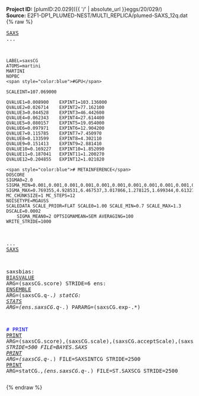 **Project ID:** [plumID:20.029]({{ '/' | absolute_url }}eggs/20/029/)  
**Source:** E2F1-DP1_PLUMED-NEST/MULTI_REPLICA/plumed-SAXS_12q.dat  
{% raw %}<pre>
<a href="https://plumed.github.io/doc-master/user-doc/html/_s_a_x_s.html">SAXS</a> ...

	LABEL=saxsCG
	ATOMS=martini
	MARTINI
	NOPBC
	<span style="color:blue">#GPU</span>

	SCALEINT=107.069000

	QVALUE1=0.008900	EXPINT1=103.136000
	QVALUE2=0.026714	EXPINT2=77.162100
	QVALUE3=0.044528	EXPINT3=46.442600
	QVALUE4=0.062343	EXPINT4=27.614400
	QVALUE5=0.080157	EXPINT5=19.054000
	QVALUE6=0.097971	EXPINT6=12.904200
	QVALUE7=0.115785	EXPINT7=7.450970
	QVALUE8=0.133599	EXPINT8=4.302110
	QVALUE9=0.151413	EXPINT9=2.881410
	QVALUE10=0.169227	EXPINT10=1.852090
	QVALUE11=0.187041	EXPINT11=1.200270
	QVALUE12=0.204855	EXPINT12=1.021820

	<span style="color:blue"># METAINFERENCE</span>
	DOSCORE
	SIGMA0=2.0 
	SIGMA_MIN=0.001,0.001,0.001,0.001,0.001,0.001,0.001,0.001,0.001,0.001,0.001,0.001
	SIGMA_MAX=0.769355,4.928531,6.467537,3.017866,1.278125,1.699344,0.613271,0.250122,0.195501,0.129698,0.097217,0.083433
	MC_CHUNKSIZE=1 MC_STEPS=12
	NOISETYPE=MGAUSS
	SCALEDATA SCALE_PRIOR=FLAT SCALE0=1.00 SCALE_MIN=0.7 SCALE_MAX=1.3 DSCALE=0.0002
        SIGMA_MEAN0=2 OPTSIGMAMEAN=SEM AVERAGING=100
	WRITE_STRIDE=1000
... <a href="https://plumed.github.io/doc-master/user-doc/html/_s_a_x_s.html">SAXS</a>

saxsbias: <a href="https://plumed.github.io/doc-master/user-doc/html/_b_i_a_s_v_a_l_u_e.html">BIASVALUE</a> ARG=(saxsCG\.score) STRIDE=6
ens: <a href="https://plumed.github.io/doc-master/user-doc/html/_e_n_s_e_m_b_l_e.html">ENSEMBLE</a> ARG=(saxsCG\.q-.*)
statCG: <a href="https://plumed.github.io/doc-master/user-doc/html/_s_t_a_t_s.html">STATS</a> ARG=(ens\.saxsCG\.q-.*) PARARG=(saxsCG\.exp-.*)

<span style="color:blue"># PRINT</span>
<a href="https://plumed.github.io/doc-master/user-doc/html/_p_r_i_n_t.html">PRINT</a> ARG=(saxsCG\.score),(saxsCG\.scale),(saxsCG\.acceptScale),(saxsCG\.acceptSigma),(saxsCG\.sigma.*) STRIDE=500 FILE=BAYES.SAXS
<a href="https://plumed.github.io/doc-master/user-doc/html/_p_r_i_n_t.html">PRINT</a> ARG=(saxsCG\.q-.*) FILE=SAXSINTCG STRIDE=2500
<a href="https://plumed.github.io/doc-master/user-doc/html/_p_r_i_n_t.html">PRINT</a> ARG=statCG.*,(ens\.saxsCG\.q-.*) FILE=ST.SAXSCG STRIDE=2500
</pre>{% endraw %}
